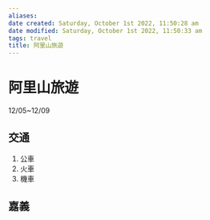 ```yaml
---
aliases: 
date created: Saturday, October 1st 2022, 11:50:28 am
date modified: Saturday, October 1st 2022, 11:50:33 am
tags: travel
title: 阿里山旅遊
---
```


# 阿里山旅遊

12/05~12/09

## 交通

1. 公車
2. 火車
3. 機車

## 嘉義

